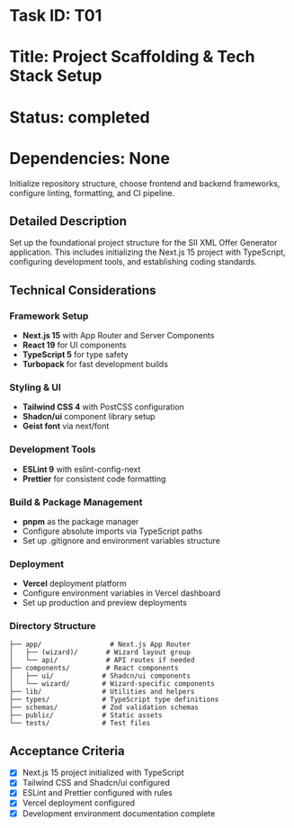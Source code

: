 # Task ID: T01

# Title: Project Scaffolding & Tech Stack Setup

# Status: completed

# Dependencies: None

Initialize repository structure, choose frontend and backend frameworks, configure linting, formatting, and CI pipeline.

## Detailed Description

Set up the foundational project structure for the SII XML Offer Generator application. This includes initializing the Next.js 15 project with TypeScript, configuring development tools, and establishing coding standards.

## Technical Considerations

### Framework Setup

- **Next.js 15** with App Router and Server Components
- **React 19** for UI components
- **TypeScript 5** for type safety
- **Turbopack** for fast development builds

### Styling & UI

- **Tailwind CSS 4** with PostCSS configuration
- **Shadcn/ui** component library setup
- **Geist font** via next/font

### Development Tools

- **ESLint 9** with eslint-config-next
- **Prettier** for consistent code formatting

### Build & Package Management

- **pnpm** as the package manager
- Configure absolute imports via TypeScript paths
- Set up .gitignore and environment variables structure

### Deployment

- **Vercel** deployment platform
- Configure environment variables in Vercel dashboard
- Set up production and preview deployments

### Directory Structure

```
├── app/                 # Next.js App Router
│   ├── (wizard)/       # Wizard layout group
│   └── api/            # API routes if needed
├── components/         # React components
│   ├── ui/            # Shadcn/ui components
│   └── wizard/        # Wizard-specific components
├── lib/               # Utilities and helpers
├── types/             # TypeScript type definitions
├── schemas/           # Zod validation schemas
├── public/            # Static assets
└── tests/             # Test files
```

## Acceptance Criteria

- [x] Next.js 15 project initialized with TypeScript
- [x] Tailwind CSS and Shadcn/ui configured
- [x] ESLint and Prettier configured with rules
- [x] Vercel deployment configured
- [x] Development environment documentation complete
